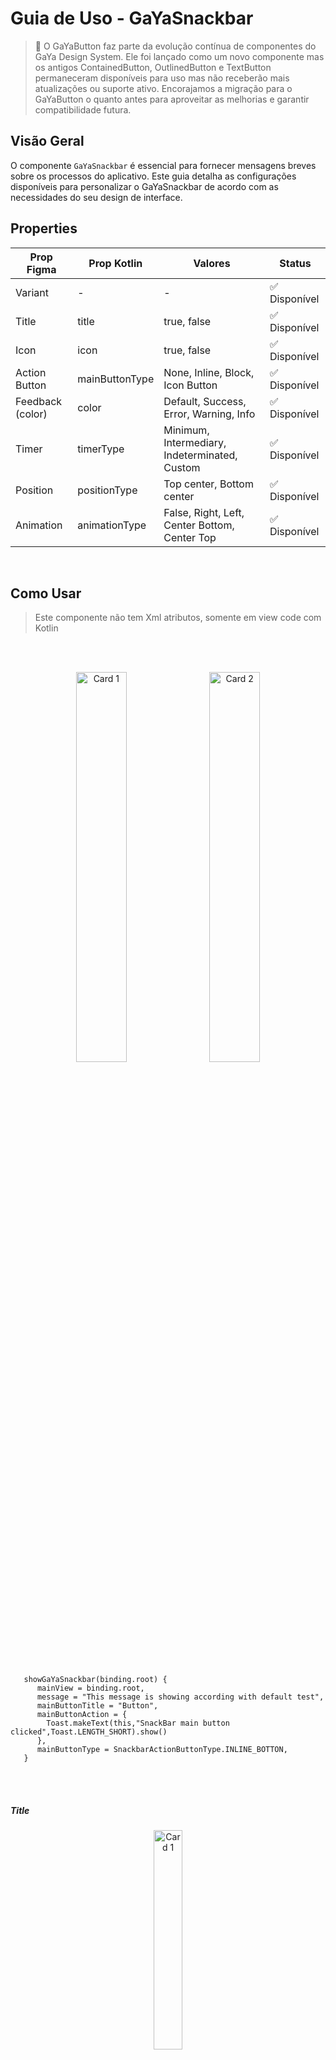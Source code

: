 # Guia de Uso - GaYaSnackbar

> 📢 O GaYaButton faz parte da evolução contínua de componentes do GaYa Design System. Ele foi lançado como um novo componente mas os antigos ContainedButton, OutlinedButton e TextButton permaneceram disponíveis para uso mas não receberão mais atualizações ou suporte ativo. Encorajamos a migração para o GaYaButton o quanto antes para aproveitar as melhorias e garantir compatibilidade futura.

## Visão Geral

O componente `GaYaSnackbar` é essencial para fornecer mensagens breves sobre os processos do aplicativo. Este guia detalha as configurações disponíveis para personalizar o GaYaSnackbar de acordo com as necessidades do seu design de interface.


## Properties

| Prop Figma       | Prop Kotlin       | Valores                                                      | Status            |
| -------------- |  --------------    |    -------------------------                                 |  ----------------- |
| Variant        | -              | -                              | ✅  Disponível       |
| Title         | title              | true, false | ✅  Disponível       |
| Icon           | icon    | true, false      | ✅  Disponível       |
| Action Button          | mainButtonType               | None, Inline, Block, Icon Button     | ✅  Disponível       |
| Feedback (color)       | color          | Default, Success, Error, Warning, Info     | ✅  Disponível       |
| Timer        | timerType                  | Minimum, Intermediary, Indeterminated, Custom                    | ✅  Disponível  |
| Position | positionType                  | Top center, Bottom center                                          | ✅  Disponível  |
| Animation | animationType                  | False, Right, Left, Center Bottom, Center Top                                           | ✅  Disponível  |

<br>

## Como Usar

> Este componente não tem Xml atributos, somente em view code com Kotlin

<br><br>

<p align="center">
  <img alt="Card 1" src="./images/snackbar_1.png" width="40%"> 
&nbsp;
  <img alt="Card 2" src="./images/snackbar_2.png" width="40%">
</p>

<br>

```android
   showGaYaSnackbar(binding.root) {
      mainView = binding.root,
      message = "This message is showing according with default test",
      mainButtonTitle = "Button",
      mainButtonAction = {
        Toast.makeText(this,"SnackBar main button clicked",Toast.LENGTH_SHORT).show()
      },
      mainButtonType = SnackbarActionButtonType.INLINE_BOTTON,
   }
```

<br><br>

##### Title

<p align="center">
  <img alt="Card 1" src="./images/snackbar_2_.png" width="30%"> 
</p>

```android
   title = "Title",
   showTitle = true,
```

<br>

##### Icon

<p align="center">
  <img alt="Card 1" src="./images/snackbar_2_.png" width="30%"> 
</p>

```android
   showIcon = true,
   iconName = iconNameProp
```

<br>

##### Button

<p align="center">
  <img alt="Card 1" src="./images/snackbar_1_.png" width="30%"> 
</p>

```android
   mainButtonTitle = "Button",
   mainButtonAction = {
     Toast.makeText(this,"GaYaSnackBar main button clicked",Toast.LENGTH_SHORT).show()
   },
   mainButtonType = GaYaSnackbarActionButtonType.INLINE_BOTTON
```

<br>

##### Color

<p align="center">
  <img alt="Card 1" src="./images/snackbar_4.png" width="30%"> 
</p>

```android
   color = GaYaSnackbarColorType.SUCCESS
```

<br>

##### Position

<p align="center">
  <img alt="Card 1" src="./images/snackbar_5.png" width="30%"> 
</p>

```android
   animation = true,
   positionType = GaYaSnackbarPositionType.TOP_CENTER,
   animationType = GaYaSnackbarAnimationtype.NONE
```

<br>

##### Animation

```android
   animationType = GaYaSnackbarAnimationtype.CENTER
```

<br>

##### Timer

```android
   timerType = GaYaSnackbarTimerType.MINIMUM
```


<br>

## More code

You can check out more examples from SampleApp by
clicking [here](https://github.com/natura-cosmeticos/natds-android/tree/master/sample/src/main/res/layout/activity_select.xml)
